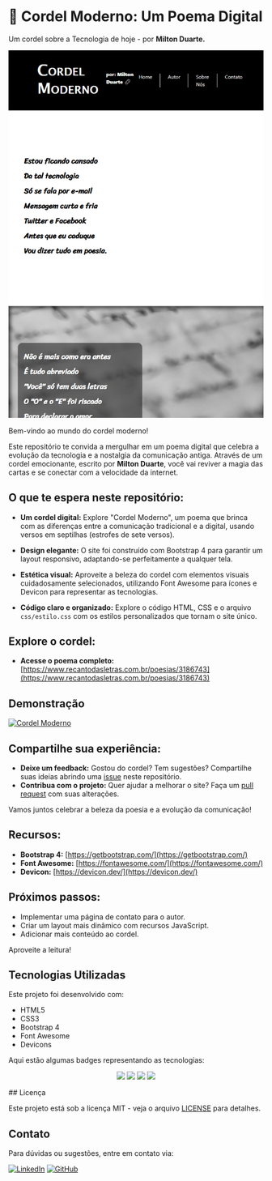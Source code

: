 # 🎤 Cordel Moderno: Um Poema Digital

Um cordel sobre a Tecnologia de hoje - por **Milton Duarte.**

![Cordel Moderno](src/imagens/iPad-Air-5-820x1180.png)

Bem-vindo ao mundo do cordel moderno!

Este repositório te convida a mergulhar em um poema digital que celebra a evolução da tecnologia e a nostalgia da comunicação antiga. Através de um cordel emocionante, escrito por **Milton Duarte**, você vai reviver a magia das cartas e se conectar com a velocidade da internet.

## O que te espera neste repositório:

*   **Um cordel digital:** Explore "Cordel Moderno", um poema que brinca com as diferenças entre a comunicação tradicional e a digital, usando versos em septilhas (estrofes de sete versos).

*   **Design elegante:** O site foi construído com Bootstrap 4 para garantir um layout responsivo, adaptando-se perfeitamente a qualquer tela.

*   **Estética visual:** Aproveite a beleza do cordel com elementos visuais cuidadosamente selecionados, utilizando Font Awesome para ícones e Devicon para representar as tecnologias.

*   **Código claro e organizado:** Explore o código HTML, CSS e o arquivo `css/estilo.css` com os estilos personalizados que tornam o site único.

## Explore o cordel:

*   **Acesse o poema completo:** [https://www.recantodasletras.com.br/poesias/3186743](https://www.recantodasletras.com.br/poesias/3186743)

## Demonstração

<a href="https://domisnnet.github.io/cordel-moderno/" target="_blank" rel="noopener noreferrer">
  <img src="src/imagens/botão.webp" width="35px" height="35px" alt="Cordel Moderno">
</a>

## Compartilhe sua experiência:

*   **Deixe um feedback:** Gostou do cordel? Tem sugestões? 
Compartilhe suas ideias abrindo uma [issue](https://github.com/Domisnnet/cordel-moderno/issues) neste repositório.
*   **Contribua com o projeto:** Quer ajudar a melhorar o site? 
Faça um [pull request](https://github.com/Domisnnet/cordel-moderno/pulls) com suas alterações.

Vamos juntos celebrar a beleza da poesia e a evolução da comunicação!

## Recursos:

*   **Bootstrap 4:** [https://getbootstrap.com/](https://getbootstrap.com/)
*   **Font Awesome:** [https://fontawesome.com/](https://fontawesome.com/)
*   **Devicon:** [https://devicon.dev/](https://devicon.dev/)

## Próximos passos:

*   Implementar uma página de contato para o autor.
*   Criar um layout mais dinâmico com recursos JavaScript.
*   Adicionar mais conteúdo ao cordel.

Aproveite a leitura!

## Tecnologias Utilizadas

Este projeto foi desenvolvido com:

- HTML5
- CSS3
- Bootstrap 4
- Font Awesome
- Devicons

Aqui estão algumas badges representando as tecnologias:

<p align="center">
    <img src="https://img.shields.io/badge/HTML5-E34F26?style=flat-square&logo=html5&logoColor=white">
    <img src="https://img.shields.io/badge/CSS3-1572B6?style=flat-square&logo=css3&logoColor=white">
    <img src="https://img.shields.io/badge/Bootstrap-563D7C?style=flat-square&logo=bootstrap&logoColor=white">
    <img src="https://img.shields.io/badge/Font%20Awesome-228AE6?style=flat-square&logo=font-awesome&logoColor=white">
</p>
## Licença

Este projeto está sob a licença MIT - veja o arquivo [LICENSE](LICENSE) para detalhes.

## Contato

Para dúvidas ou sugestões, entre em contato via:

[![LinkedIn](https://img.shields.io/badge/LinkedIn-blue?style=flat-square&logo=linkedin&logoColor=white)](https://www.linkedin.com/in/dominique-marcelino-gon%C3%A7alves-09b871331/)
[![GitHub](https://img.shields.io/badge/GitHub-black?style=flat-square&logo=github&logoColor=white)](https://github.com/Domisnnet)